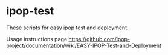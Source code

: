 ipop-test
=========

These scripts for easy ipop test and deployment. 

Usage instructions page
https://github.com/ipop-project/documentation/wiki/EASY-IPOP-Test-and-Deployment


